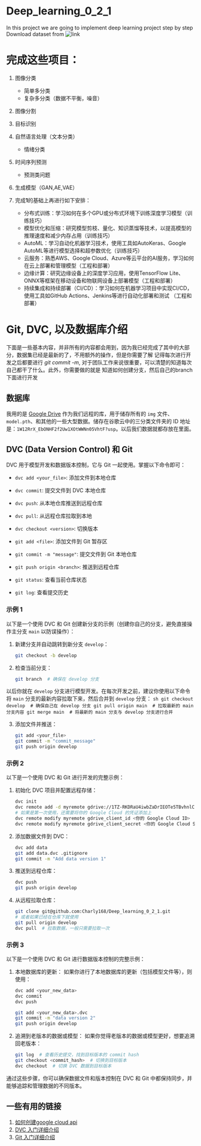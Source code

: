 # Deep_learning_0_2_1
In this project we are going to implement deep learning project step by step
Download dataset from ![link](https://www.kaggle.com/datasets/abtabm/multiclassimagedatasetairplanecar/download?datasetVersionNumber=2)

# 完成这些项目：
1. 图像分类
    - 简单多分类
    - 复杂多分类（数据不平衡，噪音）
2. 图像分割
3. 目标识别
4. 自然语言处理（文本分类）
    - 情绪分类
5. 时间序列预测
    - 预测类问题
6. 生成模型（GAN,AE,VAE）

6. 完成**1**的基础上再进行如下安排：
   - 分布式训练：学习如何在多个GPU或分布式环境下训练深度学习模型（训练技巧）
   - 模型优化和压缩：研究模型剪枝、量化、知识蒸馏等技术，以提高模型的推理速度和减少内存占用（训练技巧）
   - AutoML：学习自动化机器学习技术，使用工具如AutoKeras、Google AutoML等进行模型选择和超参数优化（训练技巧）
   - 云服务：熟悉AWS、Google Cloud、Azure等云平台的AI服务，学习如何在云上部署和管理模型（工程和部署）
   - 边缘计算：研究边缘设备上的深度学习应用，使用TensorFlow Lite、ONNX等框架在移动设备和物联网设备上部署模型（工程和部署）
   - 持续集成和持续部署（CI/CD）：学习如何在机器学习项目中实现CI/CD，使用工具如GitHub Actions、Jenkins等进行自动化部署和测试 （工程和部署）


# Git, DVC, 以及数据库介绍
下面是一些基本内容，并非所有的内容都会用到，因为我已经完成了其中的大部分，数据集已经是最新的了，不用额外的操作，但是你需要了解
记得每次进行开发之后都要进行 *git commit -m*, 对于团队工作来说很重要，可以清楚的知道每次自己都干了什么。此外，你需要做的就是
知道如何创建分支，然后自己的branch下面进行开发
## 数据库
我用的是 [Google Drive](https://drive.google.com/drive/folders/1NE2MCMWE6OlvFni-B71KC4zwO8vEsr7d?usp=drive_link) 作为我们远程的库，用于储存所有的 `img` 文件、`model.pth`、和其他的一些大型数据。储存在谷歌云中的三分类文件夹的 ID 地址是：`1W12RrX_EbONHF2f2Uw1XOtWWNn05VhtF?usp`。以后我们数据就都存放在里面。

## DVC (Data Version Control) 和 Git
DVC 用于模型开发和数据版本控制，它与 Git 一起使用。掌握以下命令即可：

- `dvc add <your_file>`: 添加文件到本地仓库
- `dvc commit`: 提交文件到 DVC 本地仓库
- `dvc push`: 从本地仓库推送到远程仓库
- `dvc pull`: 从远程仓库拉取到本地
- `dvc checkout <version>`: 切换版本

- `git add <file>`: 添加文件到 Git 暂存区
- `git commit -m "message"`: 提交文件到 Git 本地仓库
- `git push origin <branch>`: 推送到远程仓库
- `git status`: 查看当前仓库状态
- `git log`: 查看提交历史

### 示例 1
以下是一个使用 DVC 和 Git 创建新分支的示例（创建你自己的分支，避免直接操作主分支 `main` 以防误操作）：

1. 新建分支并自动跳转到新分支 `develop`：
    ```sh
    git checkout -b develop
    ```

2. 检查当前分支：
    ```sh
    git branch  # 确保在 develop 分支
    ```

以后你就在 `develop` 分支进行模型开发。在每次开发之前，建议你使用以下命令将 `main` 分支的最新内容拉取下来，然后合并到 `develop` 分支：
    ```sh
    git checkout develop  # 确保自己在 develop 分支
    git pull origin main  # 拉取最新的 main 分支内容
    git merge main  # 将最新的 main 分支与 develop 分支进行合并
    ```

3. 添加文件并推送：
    ```sh
    git add <your_file>
    git commit -m "commit_message"
    git push origin develop
    ```

### 示例 2
以下是一个使用 DVC 和 Git 进行开发的完整示例：

1. 初始化 DVC 项目并配置远程存储：
    ```sh
    dvc init
    dvc remote add -d myremote gdrive://1TZ-RKDRaU4iwbZaDrIEOTe5TBvhnlCJH
    # 如果是第一次使用，还需要将你的 Google Cloud 的凭证添加上
    dvc remote modify myremote gdrive_client_id <你的 Google Cloud ID>
    dvc remote modify myremote gdrive_client_secret <你的 Google Cloud Secret>
    ```

2. 添加数据文件到 DVC：
    ```sh
    dvc add data
    git add data.dvc .gitignore
    git commit -m "Add data version 1"
    ```

3. 推送到远程仓库：
    ```sh
    dvc push
    git push origin develop
    ```

4. 从远程拉取仓库：
    ```sh
    git clone git@github.com:Charly168/Deep_learning_0_2_1.git
    # 或者如果已经在仓库下就使用
    git pull origin develop
    dvc pull  # 拉取数据，一般只需要拉取一次
    ```

### 示例 3
以下是一个使用 DVC 和 Git 进行数据版本控制的完整示例：

1. 本地数据库的更新：
    如果你进行了本地数据库的更新（包括模型文件等），则使用：
    ```sh
    dvc add <your_new_data>
    dvc commit
    dvc push
    
    git add <your_new_data>.dvc
    git commit -m "data version 2"
    git push origin develop
    ```

2. 追溯到老版本的数据或模型：
    如果你觉得老版本的数据或模型更好，想要追溯回老版本：
    ```sh
    git log  # 查看历史提交，找到目标版本的 commit hash
    git checkout <commit_hash>  # 切换到目标版本
    dvc checkout  # 切换 DVC 数据到目标版本
    ```

通过这些步骤，你可以确保数据文件和版本控制在 DVC 和 Git 中都保持同步，并能够追踪和管理数据的不同版本。

## 一些有用的链接
1. [如何创建google cloud api](https://docs.zfile.vip/advanced/google-drive-api/)
2. [DVC 入门详细介绍](https://blog.51cto.com/liferecords/5132658)
3. [Git 入门详细介绍](https://zhuanlan.zhihu.com/p/369486197)